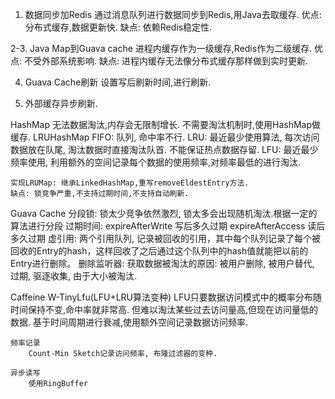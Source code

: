 1. 数据同步加Redis
    通过消息队列进行数据同步到Redis,用Java去取缓存.
    优点: 分布式缓存,数据更新快.
    缺点: 依赖Redis稳定性.

2-3. Java Map到Guava cache
    进程内缓存作为一级缓存,Redis作为二级缓存.
    优点: 不受外部系统影响.
    缺点: 进程内缓存无法像分布式缓存那样做到实时更新.

4. Guava Cache刷新
    设置写后刷新时间,进行刷新.

5. 外部缓存异步刷新.

HashMap
    无法数据淘汰,内存会无限制增长.
    不需要淘汰机制时,使用HashMap做缓存.
LRUHashMap
    FIFO: 队列, 命中率不行.
    LRU: 最近最少使用算法, 每次访问数据放在队尾, 淘汰数据时直接淘汰队首. 不能保证热点数据存留.
    LFU: 最近最少频率使用, 利用额外的空间记录每个数据的使用频率,对频率最低的进行淘汰.

    实现LRUMap: 继承LinkedHashMap,重写removeEldestEntry方法.
    缺点: 锁竞争严重,不支持过期时间,不支持自动刷新.

Guava Cache
    分段锁: 锁太少竞争依然激烈, 锁太多会出现随机淘汰.根据一定的算法进行分段
    过期时间: expireAfterWrite 写后多久过期
             expireAfterAccess 读后多久过期
    虚引用: 两个引用队列, 记录被回收的引用，其中每个队列记录了每个被回收的Entry的hash，这样回收了之后通过这个队列中的hash值就能把以前的             Entry进行删除。
    删除监听器: 获取数据被淘汰的原因: 被用户删除, 被用户替代, 过期, 驱逐收集, 由于大小被淘汰.

Caffeine
    W-TinyLfu(LFU+LRU算法变种)
    LFU只要数据访问模式中的概率分布随时间保持不变,命中率就非常高. 但难以淘汰某些过去访问量高,但现在访问量低的数据.
    基于时间周期进行衰减,使用额外空间记录数据访问频率.

    频率记录
        Count-Min Sketch记录访问频率, 布隆过滤器的变种.

    异步读写
        使用RingBuffer